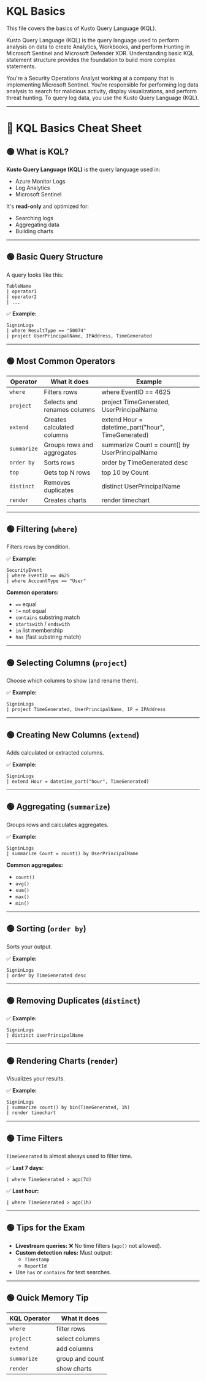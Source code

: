 # KQL Basics

This file covers the basics of Kusto Query Language (KQL). 

Kusto Query Language (KQL) is the query language used to perform analysis on data to create Analytics, Workbooks, and perform Hunting in Microsoft Sentinel and Microsoft Defender XDR. Understanding basic KQL statement structure provides the foundation to build more complex statements.

You're a Security Operations Analyst working at a company that is implementing Microsoft Sentinel. You're responsible for performing log data analysis to search for malicious activity, display visualizations, and perform threat hunting. To query log data, you use the Kusto Query Language (KQL).

---

# 🎯 KQL Basics Cheat Sheet

## 🟢 What is KQL?

**Kusto Query Language (KQL)** is the query language used in:

- Azure Monitor Logs
- Log Analytics
- Microsoft Sentinel

It's **read-only** and optimized for:

- Searching logs
- Aggregating data
- Building charts

---

## 🟢 Basic Query Structure

A query looks like this:

```kql
TableName
| operator1
| operator2
| ...
```

✅ **Example:**

```kql
SigninLogs
| where ResultType == "50074"
| project UserPrincipalName, IPAddress, TimeGenerated
```

---

## 🟢 Most Common Operators

| Operator   | What it does                | Example                |
|------------|----------------------------|------------------------|
| `where`    | Filters rows                | where EventID == 4625 |
| `project`  | Selects and renames columns | project TimeGenerated, UserPrincipalName |
| `extend`   | Creates calculated columns  | extend Hour = datetime_part("hour", TimeGenerated) |
| `summarize`| Groups rows and aggregates  | summarize Count = count() by UserPrincipalName |
| `order by` | Sorts rows                  | order by TimeGenerated desc |
| `top`      | Gets top N rows             | top 10 by Count |
| `distinct` | Removes duplicates          | distinct UserPrincipalName |
| `render`   | Creates charts              | render timechart |

---

## 🟢 Filtering (`where`)
Filters rows by condition.

✅ **Example:**

```kql
SecurityEvent
| where EventID == 4625
| where AccountType == "User"
```

**Common operators:**

- `==` equal
- `!=` not equal
- `contains` substring match
- `startswith` / `endswith`
- `in` list membership
- `has` (fast substring match)

---

## 🟢 Selecting Columns (`project`)
Choose which columns to show (and rename them).

✅ **Example:**

```kql
SigninLogs
| project TimeGenerated, UserPrincipalName, IP = IPAddress
```

---

## 🟢 Creating New Columns (`extend`)
Adds calculated or extracted columns.

✅ **Example:**

```kql
SigninLogs
| extend Hour = datetime_part("hour", TimeGenerated)
```

---

## 🟢 Aggregating (`summarize`)
Groups rows and calculates aggregates.

✅ **Example:**

```kql
SigninLogs
| summarize Count = count() by UserPrincipalName
```

**Common aggregates:**

- `count()`
- `avg()`
- `sum()`
- `max()`
- `min()`

---

## 🟢 Sorting (`order by`)
Sorts your output.

✅ **Example:**

```kql
SigninLogs
| order by TimeGenerated desc
```

---

## 🟢 Removing Duplicates (`distinct`)

✅ **Example:**

```kql
SigninLogs
| distinct UserPrincipalName
```

---

## 🟢 Rendering Charts (`render`)
Visualizes your results.

✅ **Example:**

```kql
SigninLogs
| summarize count() by bin(TimeGenerated, 1h)
| render timechart
```

---

## 🟢 Time Filters
`TimeGenerated` is almost always used to filter time.

✅ **Last 7 days:**

```kql
| where TimeGenerated > ago(7d)
```

✅ **Last hour:**

```kql
| where TimeGenerated > ago(1h)
```

---

## 🟢 Tips for the Exam

- **Livestream queries:** ❌ No time filters (`ago()` not allowed).
- **Custom detection rules:** Must output:
  - `Timestamp`
  - `ReportId`
- Use `has` or `contains` for text searches.

---

## 🟢 Quick Memory Tip

| KQL Operator | What it does         |
|--------------|---------------------|
| `where`      | filter rows         |
| `project`    | select columns      |
| `extend`     | add columns         |
| `summarize`  | group and count     |
| `render`     | show charts         |
